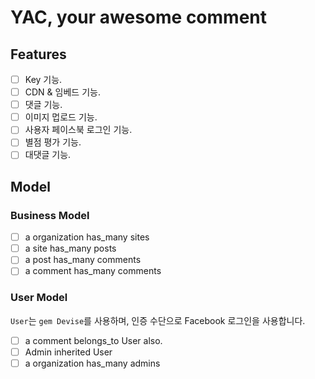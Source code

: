 # YAC, your awesome comment

## Features
- [ ] Key 기능.
- [ ] CDN & 임베드 기능.
- [ ] 댓글 기능.
- [ ] 이미지 멉로드 기능.
- [ ] 사용자 페이스북 로그인 기능.
- [ ] 별점 평가 기능.
- [ ] 대댓글 기능.

## Model

### Business Model
- [ ] a organization has_many sites
- [ ] a site has_many posts
- [ ] a post has_many comments
- [ ] a comment has_many comments

### User Model
`User`는 `gem Devise`를 사용하며, 인증 수단으로 Facebook 로그인을 사용합니다.
- [ ] a comment belongs_to User also.
- [ ] Admin inherited User
- [ ] a organization has_many admins
